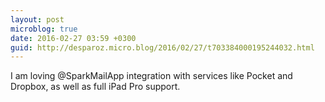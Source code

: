 ```yaml
---
layout: post
microblog: true
date: 2016-02-27 03:59 +0300
guid: http://desparoz.micro.blog/2016/02/27/t703384000195244032.html
---
```

I am loving @SparkMailApp integration with services like Pocket and Dropbox, as well as full iPad Pro support.
